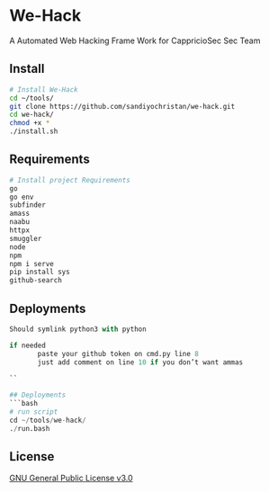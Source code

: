 # We-Hack

A Automated Web Hacking Frame Work for CappricioSec Sec Team


## Install

```bash
# Install We-Hack
cd ~/tools/
git clone https://github.com/sandiyochristan/we-hack.git
cd we-hack/
chmod +x *
./install.sh
```

## Requirements

```bash
# Install project Requirements
go
go env
subfinder
amass
naabu
httpx
smuggler
node
npm
npm i serve
pip install sys
github-search
```


## Deployments

```py
Should symlink python3 with python

if needed
       paste your github token on cmd.py line 8
       just add comment on line 10 if you don’t want ammas
    
``

## Deployments
```bash
# run script
cd ~/tools/we-hack/
./run.bash
```
## License

[GNU General Public License v3.0](./LICENSE)


